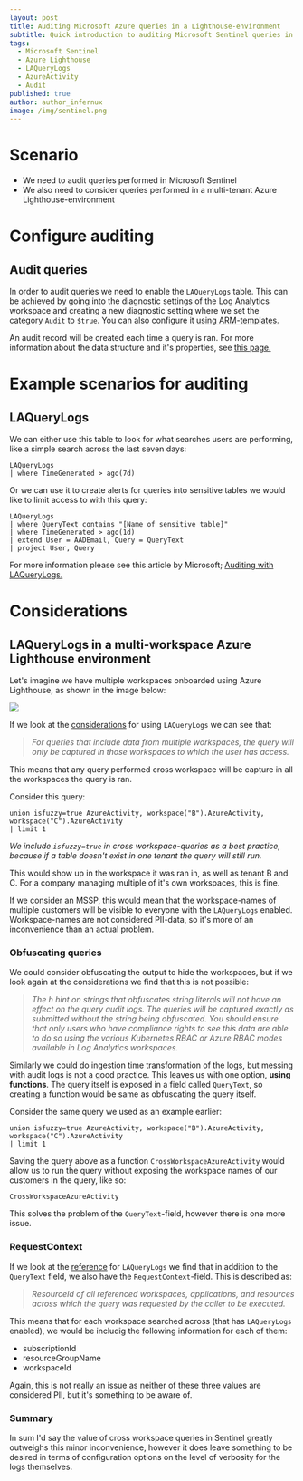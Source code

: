```yaml
---
layout: post
title: Auditing Microsoft Azure queries in a Lighthouse-environment
subtitle: Quick introduction to auditing Microsoft Sentinel queries in a cross-tenant scenario - and some things to be aware of. 
tags:
  - Microsoft Sentinel
  - Azure Lighthouse
  - LAQueryLogs
  - AzureActivity
  - Audit
published: true
author: author_infernux
image: /img/sentinel.png
---
```


# Scenario

- We need to audit queries performed in Microsoft Sentinel
- We also need to consider queries performed in a multi-tenant Azure Lighthouse-environment

# Configure auditing

## Audit queries

In order to audit queries we need to enable the `LAQueryLogs` table. 
This can be achieved by going into the diagnostic settings of the Log Analytics workspace and creating a new diagnostic setting where we set the category `Audit` to `$true`.
You can also configure it [using ARM-templates.](https://docs.microsoft.com/en-us/azure/azure-monitor/essentials/resource-manager-diagnostic-settings?tabs=json#diagnostic-setting-for-log-analytics-workspace)

An audit record will be created each time a query is ran. For more information about the data structure and it's properties, see [this page.](https://docs.microsoft.com/en-us/azure/azure-monitor/logs/query-audit#audit-data)


# Example scenarios for auditing

## LAQueryLogs

We can either use this table to look for what searches users are performing, like a simple search across the last seven days:

```kql
LAQueryLogs
| where TimeGenerated > ago(7d)
```

Or we can use it to create alerts for queries into sensitive tables we would like to limit access to with this query:
```kql
LAQueryLogs
| where QueryText contains "[Name of sensitive table]"
| where TimeGenerated > ago(1d)
| extend User = AADEmail, Query = QueryText
| project User, Query
```

For more information please see this article by Microsoft; [Auditing with LAQueryLogs.](https://docs.microsoft.com/en-us/azure/sentinel/audit-sentinel-data#auditing-with-laquerylogs)

# Considerations

## LAQueryLogs in a multi-workspace Azure Lighthouse environment

Let's imagine we have multiple workspaces onboarded using Azure Lighthouse, as shown in the image below:

![](https://docs.microsoft.com/en-us/azure/sentinel/media/extend-sentinel-across-workspaces-tenants/cross-workspace-architecture.png)

If we look at the [considerations](https://docs.microsoft.com/en-us/azure/azure-monitor/logs/query-audit#considerations) for using `LAQueryLogs` we can see that:

> *For queries that include data from multiple workspaces, the query will only be captured in those workspaces to which the user has access.*

This means that any query performed cross workspace will be capture in all the workspaces the query is ran. 

Consider this query:
```kql
union isfuzzy=true AzureActivity, workspace("B").AzureActivity, workspace("C").AzureActivity
| limit 1
```

*We include `isfuzzy=true` in cross workspace-queries as a best practice, because if a table doesn't exist in one tenant the query will still run.* 

This would show up in the workspace it was ran in, as well as tenant B and C. For a company managing multiple of it's own workspaces, this is fine. 

If we consider an MSSP, this would mean that the workspace-names of multiple customers will be visible to everyone with the `LAQueryLogs` enabled. Workspace-names are not considered PII-data, so it's more of an inconvenience than an actual problem.

### Obfuscating queries

We could consider obfuscating the output to hide the workspaces, but if we look again at the considerations we find that this is not possible:

> *The h hint on strings that obfuscates string literals will not have an effect on the query audit logs. The queries will be captured exactly as submitted without the string being obfuscated. You should ensure that only users who have compliance rights to see this data are able to do so using the various Kubernetes RBAC or Azure RBAC modes available in Log Analytics workspaces.*

Similarly we could do ingestion time transformation of the logs, but messing with audit logs is not a good practice. This leaves us with one option, **using functions**. The query itself is exposed in a field called `QueryText`, so creating a function would be same as obfuscating the query itself.

Consider the same query we used as an example earlier:
```kql
union isfuzzy=true AzureActivity, workspace("B").AzureActivity, workspace("C").AzureActivity
| limit 1
```

Saving the query above as a function `CrossWorkspaceAzureActivity` would allow us to run the query without exposing the workspace names of our customers in the query, like so:

```kql
CrossWorkspaceAzureActivity
```

This solves the problem of the `QueryText`-field, however there is one more issue. 

### RequestContext

If we look at the [reference](https://docs.microsoft.com/en-us/azure/azure-monitor/reference/tables/laquerylogs) for `LAQueryLogs` we find that in addition to the `QueryText` field, we also have the `RequestContext`-field. This is described as:

> *ResourceId of all referenced workspaces, applications, and resources across which the query was requested by the caller to be executed.*

This means that for each workspace searched across (that has `LAQueryLogs` enabled), we would be includig the following information for each of them:
- subscriptionId
- resourceGroupName
- workspaceId

Again, this is not really an issue as neither of these three values are considered PII, but it's something to be aware of.

### Summary

In sum I'd say the value of cross workspace queries in Sentinel greatly outweighs this minor inconvenience, however it does leave something to be desired in terms of configuration options on the level of verbosity for the logs themselves. 


